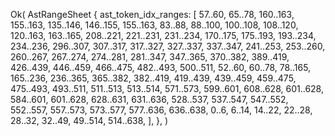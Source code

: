Ok(
    AstRangeSheet {
        ast_token_idx_ranges: [
            57..60,
            65..78,
            160..163,
            155..163,
            135..146,
            146..155,
            155..163,
            83..88,
            88..100,
            100..108,
            108..120,
            120..163,
            163..165,
            208..221,
            221..231,
            231..234,
            170..175,
            175..193,
            193..234,
            234..236,
            296..307,
            307..317,
            317..327,
            327..337,
            337..347,
            241..253,
            253..260,
            260..267,
            267..274,
            274..281,
            281..347,
            347..365,
            370..382,
            389..419,
            426..439,
            446..459,
            466..475,
            482..493,
            500..511,
            52..60,
            60..78,
            78..165,
            165..236,
            236..365,
            365..382,
            382..419,
            419..439,
            439..459,
            459..475,
            475..493,
            493..511,
            511..513,
            513..514,
            571..573,
            599..601,
            608..628,
            601..628,
            584..601,
            601..628,
            628..631,
            631..636,
            528..537,
            537..547,
            547..552,
            552..557,
            557..573,
            573..577,
            577..636,
            636..638,
            0..6,
            6..14,
            14..22,
            22..28,
            28..32,
            32..49,
            49..514,
            514..638,
        ],
    },
)